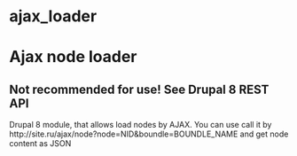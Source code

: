 # ajax_loader
<h1>Ajax node loader</h1>
<h2>Not recommended for use! See Drupal 8 REST API</h2>
Drupal 8 module, that allows load nodes by AJAX.
You can use call it by http://site.ru/ajax/node?node=NID&boundle=BOUNDLE_NAME and get node content as JSON
